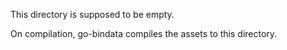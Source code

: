 This directory is supposed to be empty.

On compilation, go-bindata compiles the assets to this directory.
